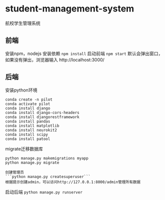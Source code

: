 # student-management-system
航校学生管理系统

## 前端
安装npm，nodejs
安装依赖
`npm install`
启动前端
`npm start`
默认会弹出窗口， 如果没有弹出，浏览器输入 http://localhost:3000/
## 后端
安装python环境
```
conda create -n pilot
conda activate pilot
conda install django
conda install django-cors-headers
conda install djangorestframework
conda install pandas
conda install matplotlib
conda install neurokit2
conda install scipy
conda install patool
```

migrate迁移数据库
```
python manage.py makemigrations myapp
python manage.py migrate

创建管理员
```python manage.py createsuperuser```
根据提示创建admin，可以访问http://127.0.0.1:8000/admin管理所有数据

```
启动后端
```python manage.py runserver```


